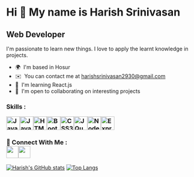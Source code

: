 Hi 👋 My name is Harish Srinivasan
==================================

Web Developer
-------------

I'm passionate to learn new things. I love to apply the learnt knowledge in projects.

*   🌍  I'm based in Hosur
*   ✉️  You can contact me at [harishsrinivasan2930@gmail.com](mailto:harishsrinivasan2930@gmail.com )
*   🧠  I'm learning React.js
*   🤝  I'm open to collaborating on interesting projects<br>

### Skills :<p align="left"><a href="https://developer.mozilla.org/en-US/docs/Web/JavaScript" target="_blank" rel="noreferrer"><img src="https://cdn.jsdelivr.net/gh/devicons/devicon/icons/javascript/javascript-original.svg" width="36" height="36" alt="Javascript" /></a><a href="https://www.oracle.com/java/" target="_blank" rel="noreferrer"><img src="https://cdn.jsdelivr.net/gh/devicons/devicon/icons/java/java-original.svg" width="36" height="36" alt="Java" /></a><a href="https://developer.mozilla.org/en-US/docs/Glossary/HTML5" target="_blank" rel="noreferrer"><img src="https://cdn.jsdelivr.net/gh/devicons/devicon/icons/html5/html5-plain.svg" width="36" height="36" alt="HTML5" /></a><a href="https://getbootstrap.com/" target="_blank" rel="noreferrer"><img src="https://cdn.jsdelivr.net/gh/devicons/devicon/icons/bootstrap/bootstrap-plain.svg" width="36" height="36" alt="Bootstrap" /></a><a href="https://www.w3.org/TR/CSS/#css" target="_blank" rel="noreferrer"><img src="https://cdn.jsdelivr.net/gh/devicons/devicon/icons/css3/css3-plain.svg" width="36" height="36" alt="CSS3" /></a><a href="https://jquery.com/" target="_blank" rel="noreferrer"><img src="https://cdn.jsdelivr.net/gh/devicons/devicon/icons/jquery/jquery-plain.svg" width="36" height="36" alt="JQuery" /></a><a href="https://nodejs.org/en/" target="_blank" rel="noreferrer"><img src="https://cdn.jsdelivr.net/gh/devicons/devicon/icons/nodejs/nodejs-original.svg" width="36" height="36" alt="NodeJS" /></a><a href="https://expressjs.com/" target="_blank" rel="noreferrer"><img src="https://cdn.jsdelivr.net/gh/devicons/devicon/icons/express/express-original.svg" width="36" height="36" alt="ExpressJS" /></a>
 

### 🤝 Connect With Me :<br> </a><a href="https://www.linkedin.com/in/harish2930" target="_blank" rel="noreferrer"><img src="https://raw.githubusercontent.com/danielcranney/readme-generator/main/public/icons/socials/linkedin.svg" width="32" height="32" /></a><a href="https://www.twitter.com/HarishS_033?t=94mXO3DyJkKh_VeR8A6USw&s=09" target="_blank" rel="noreferrer"><img src="https://raw.githubusercontent.com/danielcranney/readme-generator/main/public/icons/socials/twitter.svg" width="32" height="32" /></a></p>
[![Harish's GitHub stats](https://github-readme-stats.vercel.app/api?username=Harish2930)](https://github.com/anuraghazra/github-readme-stats)
[![Top Langs](https://github-readme-stats.vercel.app/api/top-langs/?username=Harish2930&layout=compact)](https://github.com/anuraghazra/github-readme-stats)

